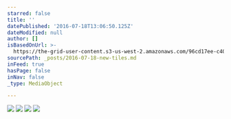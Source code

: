 ```yaml
---
starred: false
title: ''
datePublished: '2016-07-18T13:06:50.125Z'
dateModified: null
author: []
isBasedOnUrl: >-
  https://the-grid-user-content.s3-us-west-2.amazonaws.com/96cd17ee-c406-4689-8e01-2bb4b046f0e8.jpg
sourcePath: _posts/2016-07-18-new-tiles.md
inFeed: true
hasPage: false
inNav: false
_type: MediaObject

---
```

![](https://the-grid-user-content.s3-us-west-2.amazonaws.com/96cd17ee-c406-4689-8e01-2bb4b046f0e8.jpg)
![](https://the-grid-user-content.s3-us-west-2.amazonaws.com/3c45b7a9-63c9-49d1-9837-1275b4d82798.jpg)
![](https://the-grid-user-content.s3-us-west-2.amazonaws.com/079ab900-ad99-4319-82f7-f6e6dbd4b989.jpg)
![](https://the-grid-user-content.s3-us-west-2.amazonaws.com/836018d1-38b5-4b34-97fd-c6f39e1702cc.jpg)